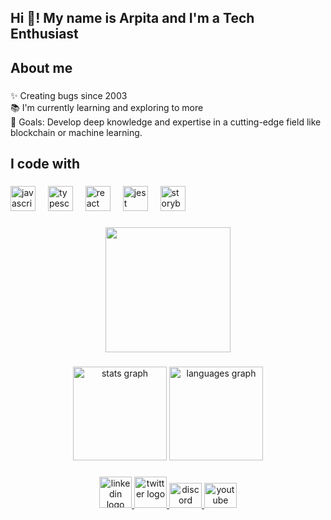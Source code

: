 <h2 align="left">Hi 👋! My name is Arpita and I'm a Tech Enthusiast </h2>

###

<h2 align="left">About me</h2>

###

<p align="left">✨ Creating bugs since 2003 <br>📚 I'm currently learning and exploring to more <br>🎯 Goals: Develop deep knowledge and expertise in a cutting-edge field like blockchain or machine learning.<br></p>

###

<h2 align="left">I code with</h2>

###

<div align="left">
  <img src="https://cdn.jsdelivr.net/gh/devicons/devicon/icons/javascript/javascript-original.svg" height="40" alt="javascript logo"  />
  <img width="12" />
  <img src="https://cdn.jsdelivr.net/gh/devicons/devicon/icons/typescript/typescript-original.svg" height="40" alt="typescript logo"  />
  <img width="12" />
  <img src="https://cdn.jsdelivr.net/gh/devicons/devicon/icons/react/react-original.svg" height="40" alt="react logo"  />
  <img width="12" />
  <img src="https://cdn.jsdelivr.net/gh/devicons/devicon/icons/jest/jest-plain.svg" height="40" alt="jest logo"  />
  <img width="12" />
  <img src="https://cdn.jsdelivr.net/gh/devicons/devicon/icons/storybook/storybook-original.svg" height="40" alt="storybook logo"  />
</div>

###

<div align="center">
  <img height="200" src="https://cdn.hashnode.com/res/hashnode/image/upload/v1639688214129/HamtYnMWN.gif"  />
</div>

###

<div align="center">
  <img src="https://github-readme-stats.vercel.app/api?username=arpitasen20&hide_title=false&hide_rank=false&show_icons=true&include_all_commits=true&count_private=true&disable_animations=false&theme=dracula&locale=en&hide_border=false&order=1" height="150" alt="stats graph"  />
  <img src="https://github-readme-stats.vercel.app/api/top-langs?username=arpitasen20&locale=en&hide_title=false&layout=compact&card_width=320&langs_count=5&theme=dracula&hide_border=false&order=2" height="150" alt="languages graph"  />
</div>

###


<div align="center">
  <a href="https://www.linkedin.com/in/arpita-sen-1a2b7a287/" target="_blank">
    <img src="https://static.vecteezy.com/system/resources/previews/018/930/587/non_2x/linkedin-logo-linkedin-icon-transparent-free-png.png" width="52" height="50" alt="linkedin logo"  />
  </a>
  <a href="https://twitter.com/ArpitaSen698725" target="_blank">
    <img src="https://seeklogo.com/images/T/twitter-icon-square-logo-108D17D373-seeklogo.com.png" width="52" height="50" alt="twitter logo"  />
  </a>
  <a href="https://discord.com/channels/arpitasen" target="_blank">
    <img src="https://assets-global.website-files.com/6257adef93867e50d84d30e2/636e0a6a49cf127bf92de1e2_icon_clyde_blurple_RGB.png" width="52" height="40" alt="discord logo"  />
  </a>
  <a href="https://www.youtube.com/channel/UCIjdnILBi3e4QCFUmP-aiPw" target="_blank">
    <img src="https://upload.wikimedia.org/wikipedia/commons/e/ef/Youtube_logo.png?20220706172052" width="52" height="40" alt="youtube logo"  />
  </a>
</div>

###


